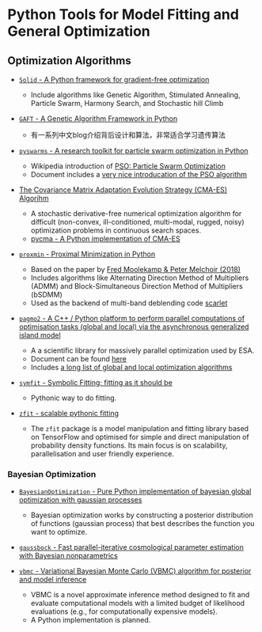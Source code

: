 # Python Tools for Model Fitting and General Optimization

## Optimization Algorithms

* [`Solid` - A Python framework for gradient-free optimization](https://github.com/100/Solid)
	- Include algorithms like Genetic Algorithm, Stimulated Annealing, Particle Swarm, Harmony Search, and Stochastic hill Climb

* [`GAFT` - A Genetic Algorithm Framework in Python](https://github.com/PytLab/gaft)
	- 有一系列中文blog介绍背后设计和算法，非常适合学习遗传算法

* [`pyswarms` - A research toolkit for particle swarm optimization in Python](https://github.com/ljvmiranda921/pyswarms)
	- Wikipedia introduction of [PSO: Particle Swarm Optimization](https://en.wikipedia.org/wiki/Particle_swarm_optimization)
	- Document includes a [very nice introducation of the PSO algorithm](https://pyswarms.readthedocs.io/en/latest/intro.html)

* [The Covariance Matrix Adaptation Evolution Strategy (CMA-ES) Algorihm](https://en.wikipedia.org/wiki/CMA-ES)
	- A stochastic derivative-free numerical optimization algorithm for difficult (non-convex, ill-conditioned, multi-modal, rugged, noisy) optimization problems in continuous search spaces.
	- [pycma - A Python implementation of CMA-ES](https://github.com/CMA-ES/pycma)

* [`proxmin` - Proximal Minimization in Python](https://github.com/pmelchior/proxmin)
	- Based on the paper by [Fred Moolekamp & Peter Melchoir (2018)](https://link.springer.com/article/10.1007%2Fs11081-018-9380-y)
	* Includes algorithms like Alternating Direction Method of Multipliers (ADMM) and Block-Simultaneous Direction Method of Multipliers (bSDMM)
	* Used as the backend of multi-band deblending code [scarlet](https://github.com/fred3m/scarlet)

* [`pagmo2` - A C++ / Python platform to perform parallel computations of optimisation tasks (global and local) via the asynchronous generalized island model](https://github.com/esa/pagmo2)
	- A a scientific library for massively parallel optimization used by ESA.
	- Document can be found [here](https://esa.github.io/pagmo2/)
	- Includes [a long list of global and local optimization algorithms](https://esa.github.io/pagmo2/docs/algorithm_list.html)

* [`symfit` - Symbolic Fitting; fitting as it should be](https://github.com/tBuLi/symfit)
	- Pythonic way to do fitting.

* [`zfit` - scalable pythonic fitting](https://github.com/zfit/zfit)
	- The `zfit` package is a model manipulation and fitting library based on TensorFlow and optimised for simple and direct manipulation of probability density functions. Its main focus is on scalability, parallelisation and user friendly experience.

### Bayesian Optimization

* [`BayesianOptimization` - Pure Python implementation of bayesian global optimization with gaussian processes](https://github.com/fmfn/BayesianOptimization)
	- Bayesian optimization works by constructing a posterior distribution of functions (gaussian process) that best describes the function you want to optimize.

* [`gaussbock` - Fast parallel-iterative cosmological parameter estimation with Bayesian nonparametrics](https://github.com/moews/gaussbock)

* [`vbmc` - Variational Bayesian Monte Carlo (VBMC) algorithm for posterior and model inference](https://github.com/lacerbi/vbmc)
	- VBMC is a novel approximate inference method designed to fit and evaluate computational models with a limited budget of likelihood evaluations (e.g., for computationally expensive models).
	- A Python implementation is planned.
